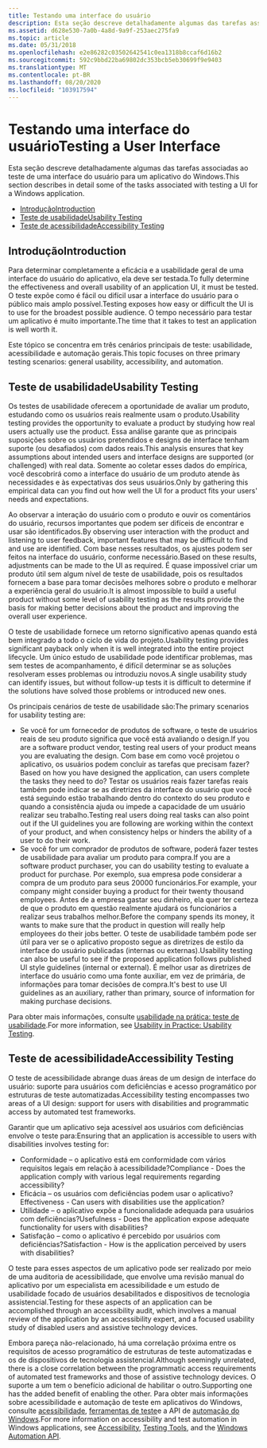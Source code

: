```yaml
---
title: Testando uma interface do usuário
description: Esta seção descreve detalhadamente algumas das tarefas associadas ao teste de uma interface do usuário para um aplicativo do Windows.
ms.assetid: d628e530-7a0b-4a8d-9a9f-253aec275fa9
ms.topic: article
ms.date: 05/31/2018
ms.openlocfilehash: e2e86282c03502642541c0ea1318b8ccaf6d16b2
ms.sourcegitcommit: 592c9bbd22ba69802dc353bcb5eb30699f9e9403
ms.translationtype: MT
ms.contentlocale: pt-BR
ms.lasthandoff: 08/20/2020
ms.locfileid: "103917594"
---
```

# <a name="testing-a-user-interface"></a><span data-ttu-id="98014-103">Testando uma interface do usuário</span><span class="sxs-lookup"><span data-stu-id="98014-103">Testing a User Interface</span></span>

<span data-ttu-id="98014-104">Esta seção descreve detalhadamente algumas das tarefas associadas ao teste de uma interface do usuário para um aplicativo do Windows.</span><span class="sxs-lookup"><span data-stu-id="98014-104">This section describes in detail some of the tasks associated with testing a UI for a Windows application.</span></span>

-   [<span data-ttu-id="98014-105">Introdução</span><span class="sxs-lookup"><span data-stu-id="98014-105">Introduction</span></span>](#introduction)
-   [<span data-ttu-id="98014-106">Teste de usabilidade</span><span class="sxs-lookup"><span data-stu-id="98014-106">Usability Testing</span></span>](#usability-testing)
-   [<span data-ttu-id="98014-107">Teste de acessibilidade</span><span class="sxs-lookup"><span data-stu-id="98014-107">Accessibility Testing</span></span>](#accessibility-testing)

## <a name="introduction"></a><span data-ttu-id="98014-108">Introdução</span><span class="sxs-lookup"><span data-stu-id="98014-108">Introduction</span></span>

<span data-ttu-id="98014-109">Para determinar completamente a eficácia e a usabilidade geral de uma interface do usuário do aplicativo, ela deve ser testada.</span><span class="sxs-lookup"><span data-stu-id="98014-109">To fully determine the effectiveness and overall usability of an application UI, it must be tested.</span></span> <span data-ttu-id="98014-110">O teste expõe como é fácil ou difícil usar a interface do usuário para o público mais amplo possível.</span><span class="sxs-lookup"><span data-stu-id="98014-110">Testing exposes how easy or difficult the UI is to use for the broadest possible audience.</span></span> <span data-ttu-id="98014-111">O tempo necessário para testar um aplicativo é muito importante.</span><span class="sxs-lookup"><span data-stu-id="98014-111">The time that it takes to test an application is well worth it.</span></span>

<span data-ttu-id="98014-112">Este tópico se concentra em três cenários principais de teste: usabilidade, acessibilidade e automação gerais.</span><span class="sxs-lookup"><span data-stu-id="98014-112">This topic focuses on three primary testing scenarios: general usability, accessibility, and automation.</span></span>

## <a name="usability-testing"></a><span data-ttu-id="98014-113">Teste de usabilidade</span><span class="sxs-lookup"><span data-stu-id="98014-113">Usability Testing</span></span>

<span data-ttu-id="98014-114">Os testes de usabilidade oferecem a oportunidade de avaliar um produto, estudando como os usuários reais realmente usam o produto.</span><span class="sxs-lookup"><span data-stu-id="98014-114">Usability testing provides the opportunity to evaluate a product by studying how real users actually use the product.</span></span> <span data-ttu-id="98014-115">Essa análise garante que as principais suposições sobre os usuários pretendidos e designs de interface tenham suporte (ou desafiados) com dados reais.</span><span class="sxs-lookup"><span data-stu-id="98014-115">This analysis ensures that key assumptions about intended users and interface designs are supported (or challenged) with real data.</span></span> <span data-ttu-id="98014-116">Somente ao coletar esses dados do empírica, você descobrirá como a interface do usuário de um produto atende às necessidades e às expectativas dos seus usuários.</span><span class="sxs-lookup"><span data-stu-id="98014-116">Only by gathering this empirical data can you find out how well the UI for a product fits your users' needs and expectations.</span></span>

<span data-ttu-id="98014-117">Ao observar a interação do usuário com o produto e ouvir os comentários do usuário, recursos importantes que podem ser difíceis de encontrar e usar são identificados.</span><span class="sxs-lookup"><span data-stu-id="98014-117">By observing user interaction with the product and listening to user feedback, important features that may be difficult to find and use are identified.</span></span> <span data-ttu-id="98014-118">Com base nesses resultados, os ajustes podem ser feitos na interface do usuário, conforme necessário.</span><span class="sxs-lookup"><span data-stu-id="98014-118">Based on these results, adjustments can be made to the UI as required.</span></span> <span data-ttu-id="98014-119">É quase impossível criar um produto útil sem algum nível de teste de usabilidade, pois os resultados fornecem a base para tomar decisões melhores sobre o produto e melhorar a experiência geral do usuário.</span><span class="sxs-lookup"><span data-stu-id="98014-119">It is almost impossible to build a useful product without some level of usability testing as the results provide the basis for making better decisions about the product and improving the overall user experience.</span></span>

<span data-ttu-id="98014-120">O teste de usabilidade fornece um retorno significativo apenas quando está bem integrado a todo o ciclo de vida do projeto.</span><span class="sxs-lookup"><span data-stu-id="98014-120">Usability testing provides significant payback only when it is well integrated into the entire project lifecycle.</span></span> <span data-ttu-id="98014-121">Um único estudo de usabilidade pode identificar problemas, mas sem testes de acompanhamento, é difícil determinar se as soluções resolveram esses problemas ou introduziu novos.</span><span class="sxs-lookup"><span data-stu-id="98014-121">A single usability study can identify issues, but without follow-up tests it is difficult to determine if the solutions have solved those problems or introduced new ones.</span></span>

<span data-ttu-id="98014-122">Os principais cenários de teste de usabilidade são:</span><span class="sxs-lookup"><span data-stu-id="98014-122">The primary scenarios for usability testing are:</span></span>

-   <span data-ttu-id="98014-123">Se você for um fornecedor de produtos de software, o teste de usuários reais de seu produto significa que você está avaliando o design.</span><span class="sxs-lookup"><span data-stu-id="98014-123">If you are a software product vendor, testing real users of your product means you are evaluating the design.</span></span> <span data-ttu-id="98014-124">Com base em como você projetou o aplicativo, os usuários podem concluir as tarefas que precisam fazer?</span><span class="sxs-lookup"><span data-stu-id="98014-124">Based on how you have designed the application, can users complete the tasks they need to do?</span></span> <span data-ttu-id="98014-125">Testar os usuários reais fazer tarefas reais também pode indicar se as diretrizes da interface do usuário que você está seguindo estão trabalhando dentro do contexto do seu produto e quando a consistência ajuda ou impede a capacidade de um usuário realizar seu trabalho.</span><span class="sxs-lookup"><span data-stu-id="98014-125">Testing real users doing real tasks can also point out if the UI guidelines you are following are working within the context of your product, and when consistency helps or hinders the ability of a user to do their work.</span></span>
-   <span data-ttu-id="98014-126">Se você for um comprador de produtos de software, poderá fazer testes de usabilidade para avaliar um produto para compra.</span><span class="sxs-lookup"><span data-stu-id="98014-126">If you are a software product purchaser, you can do usability testing to evaluate a product for purchase.</span></span> <span data-ttu-id="98014-127">Por exemplo, sua empresa pode considerar a compra de um produto para seus 20000 funcionários.</span><span class="sxs-lookup"><span data-stu-id="98014-127">For example, your company might consider buying a product for their twenty thousand employees.</span></span> <span data-ttu-id="98014-128">Antes de a empresa gastar seu dinheiro, ela quer ter certeza de que o produto em questão realmente ajudará os funcionários a realizar seus trabalhos melhor.</span><span class="sxs-lookup"><span data-stu-id="98014-128">Before the company spends its money, it wants to make sure that the product in question will really help employees do their jobs better.</span></span> <span data-ttu-id="98014-129">O teste de usabilidade também pode ser útil para ver se o aplicativo proposto segue as diretrizes de estilo da interface do usuário publicadas (internas ou externas).</span><span class="sxs-lookup"><span data-stu-id="98014-129">Usability testing can also be useful to see if the proposed application follows published UI style guidelines (internal or external).</span></span> <span data-ttu-id="98014-130">É melhor usar as diretrizes de interface do usuário como uma fonte auxiliar, em vez de primária, de informações para tomar decisões de compra.</span><span class="sxs-lookup"><span data-stu-id="98014-130">It's best to use UI guidelines as an auxiliary, rather than primary, source of information for making purchase decisions.</span></span>

<span data-ttu-id="98014-131">Para obter mais informações, consulte [usabilidade na prática: teste de usabilidade](/archive/msdn-magazine/2009/brownfield/usability-in-practice-usability-testing).</span><span class="sxs-lookup"><span data-stu-id="98014-131">For more information, see [Usability in Practice: Usability Testing](/archive/msdn-magazine/2009/brownfield/usability-in-practice-usability-testing).</span></span>

## <a name="accessibility-testing"></a><span data-ttu-id="98014-132">Teste de acessibilidade</span><span class="sxs-lookup"><span data-stu-id="98014-132">Accessibility Testing</span></span>

<span data-ttu-id="98014-133">O teste de acessibilidade abrange duas áreas de um design de interface do usuário: suporte para usuários com deficiências e acesso programático por estruturas de teste automatizadas.</span><span class="sxs-lookup"><span data-stu-id="98014-133">Accessibility testing encompasses two areas of a UI design: support for users with disabilities and programmatic access by automated test frameworks.</span></span>

<span data-ttu-id="98014-134">Garantir que um aplicativo seja acessível aos usuários com deficiências envolve o teste para:</span><span class="sxs-lookup"><span data-stu-id="98014-134">Ensuring that an application is accessible to users with disabilities involves testing for:</span></span>

-   <span data-ttu-id="98014-135">Conformidade – o aplicativo está em conformidade com vários requisitos legais em relação à acessibilidade?</span><span class="sxs-lookup"><span data-stu-id="98014-135">Compliance - Does the application comply with various legal requirements regarding accessibility?</span></span>
-   <span data-ttu-id="98014-136">Eficácia – os usuários com deficiências podem usar o aplicativo?</span><span class="sxs-lookup"><span data-stu-id="98014-136">Effectiveness - Can users with disabilities use the application?</span></span>
-   <span data-ttu-id="98014-137">Utilidade – o aplicativo expõe a funcionalidade adequada para usuários com deficiências?</span><span class="sxs-lookup"><span data-stu-id="98014-137">Usefulness - Does the application expose adequate functionality for users with disabilities?</span></span>
-   <span data-ttu-id="98014-138">Satisfação – como o aplicativo é percebido por usuários com deficiências?</span><span class="sxs-lookup"><span data-stu-id="98014-138">Satisfaction - How is the application perceived by users with disabilities?</span></span>

<span data-ttu-id="98014-139">O teste para esses aspectos de um aplicativo pode ser realizado por meio de uma auditoria de acessibilidade, que envolve uma revisão manual do aplicativo por um especialista em acessibilidade e um estudo de usabilidade focado de usuários desabilitados e dispositivos de tecnologia assistencial.</span><span class="sxs-lookup"><span data-stu-id="98014-139">Testing for these aspects of an application can be accomplished through an accessibility audit, which involves a manual review of the application by an accessibility expert, and a focused usability study of disabled users and assistive technology devices.</span></span>

<span data-ttu-id="98014-140">Embora pareça não-relacionado, há uma correlação próxima entre os requisitos de acesso programático de estruturas de teste automatizadas e os de dispositivos de tecnologia assistencial.</span><span class="sxs-lookup"><span data-stu-id="98014-140">Although seemingly unrelated, there is a close correlation between the programmatic access requirements of automated test frameworks and those of assistive technology devices.</span></span> <span data-ttu-id="98014-141">O suporte a um tem o benefício adicional de habilitar o outro.</span><span class="sxs-lookup"><span data-stu-id="98014-141">Supporting one has the added benefit of enabling the other.</span></span> <span data-ttu-id="98014-142">Para obter mais informações sobre acessibilidade e automação de teste em aplicativos do Windows, consulte [acessibilidade](/windows/desktop/accessibility), [ferramentas de teste](/windows/desktop/WinAuto/testing-tools)e a API de [automação do Windows](/windows/desktop/WinAuto/windows-automation-api-portal).</span><span class="sxs-lookup"><span data-stu-id="98014-142">For more information on accessibility and test automation in Windows applications, see [Accessibility](/windows/desktop/accessibility), [Testing Tools](/windows/desktop/WinAuto/testing-tools), and the [Windows Automation API](/windows/desktop/WinAuto/windows-automation-api-portal).</span></span>

 

 